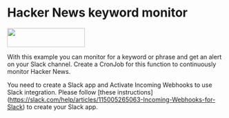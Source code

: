 # Hacker News keyword monitor

[<img src="https://firebasestorage.googleapis.com/v0/b/bkind-a71be.appspot.com/o/images%2Fpublic%2Fdeploy_on_devscore2-high-res.png?alt=media&token=ec117ba5-3915-482e-b011-e25304bb94b4" height="44px" width="180px">](https://app.devscore.dev/functions/editor?gitPath=https://github.com/DevScoreInc/samples&dirPath=hacker-news-monitor)


With this example you can monitor for a keyword or phrase and get an alert on your Slack channel. Create a CronJob for this function to continuously monitor Hacker News. 


You need to create a Slack app and Activate Incoming Webhooks to use Slack integration. Please follow [these instructions] (https://slack.com/help/articles/115005265063-Incoming-Webhooks-for-Slack) to create your Slack app.




